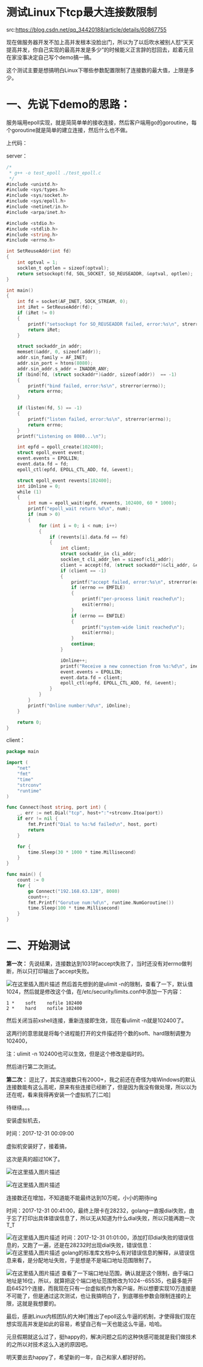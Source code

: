 # 测试Linux下tcp最大连接数限制

src:https://blog.csdn.net/qq_34420188/article/details/60867755



现在做服务器开发不加上高并发根本没脸出门，所以为了以后吹水被别人怼“天天提高并发，你自己实现的最高并发是多少”的时候能义正言辞的怼回去，趁着元旦在家没事决定自己写个demo搞一搞。

这个测试主要是想搞明白Linux下哪些参数配置限制了连接数的最大值，上限是多少。

# 一、先说下demo的思路：
服务端用epoll实现，就是简简单单的接收连接，然后客户端用go的goroutine，每个goroutine就是简单的建立连接，然后什么也不做。

上代码：

server：

```go
/*
 * g++ -o test_epoll ./test_epoll.c
 */
#include <unistd.h>
#include <sys/types.h>
#include <sys/socket.h>
#include <sys/epoll.h>
#include <netinet/in.h>
#include <arpa/inet.h>

#include <stdio.h>
#include <stdlib.h>
#include <string.h>
#include <errno.h>

int SetReuseAddr(int fd)
{
    int optval = 1;
    socklen_t optlen = sizeof(optval);
    return setsockopt(fd, SOL_SOCKET, SO_REUSEADDR, &optval, optlen);
}

int main()
{
    int fd = socket(AF_INET, SOCK_STREAM, 0);
    int iRet = SetReuseAddr(fd);
    if (iRet != 0)
    {
        printf("setsockopt for SO_REUSEADDR failed, error:%s\n", strerror(iRet));
        return iRet;
    }

    struct sockaddr_in addr;
    memset(&addr, 0, sizeof(addr));
    addr.sin_family = AF_INET;
    addr.sin_port = htons(8080);
    addr.sin_addr.s_addr = INADDR_ANY;
    if (bind(fd, (struct sockaddr*)&addr, sizeof(addr))  == -1)
    {
        printf("bind failed, error:%s\n", strerror(errno));
        return errno;
    }

    if (listen(fd, 5) == -1)
    {
        printf("listen failed, error:%s\n", strerror(errno));
        return errno;
    }
    printf("Listening on 8080...\n");

    int epfd = epoll_create(102400);
    struct epoll_event event;
    event.events = EPOLLIN;
    event.data.fd = fd;
    epoll_ctl(epfd, EPOLL_CTL_ADD, fd, &event);

    struct epoll_event revents[102400];
    int iOnline = 0;
    while (1)
    {
        int num = epoll_wait(epfd, revents, 102400, 60 * 1000);
        printf("epoll_wait return %d\n", num);
        if (num > 0)
        {
            for (int i = 0; i < num; i++)
            {
                if (revents[i].data.fd == fd)
                {
                    int client;
                    struct sockaddr_in cli_addr;
                    socklen_t cli_addr_len = sizeof(cli_addr);
                    client = accept(fd, (struct sockaddr*)&cli_addr, &cli_addr_len);
                    if (client == -1)
                    {
                        printf("accept failed, error:%s\n", strerror(errno));
                        if (errno == EMFILE)
                        {
                            printf("per-process limit reached\n");
                            exit(errno);
                        }
                        if (errno == ENFILE)
                        {
                            printf("system-wide limit reached\n");
                            exit(errno);
                        }
                        continue;
                    }

                    iOnline++;
                    printf("Receive a new connection from %s:%d\n", inet_ntoa(cli_addr.sin_addr), cli_addr.sin_port);
                    event.events = EPOLLIN;
                    event.data.fd = client;
                    epoll_ctl(epfd, EPOLL_CTL_ADD, fd, &event);
                }
            }
        }
        printf("Online number:%d\n", iOnline);
    }

    return 0;
}
```


client：

```go
package main

import (
    "net"
    "fmt"
    "time"
    "strconv"
    "runtime"
)

func Connect(host string, port int) {
    _, err := net.Dial("tcp", host+":"+strconv.Itoa(port))
    if err != nil {
        fmt.Printf("Dial to %s:%d failed\n", host, port)
        return
    }

    for {
        time.Sleep(30 * 1000 * time.Millisecond)
    }
}

func main() {
    count := 0
    for {
        go Connect("192.168.63.128", 8080)
        count++;
        fmt.Printf("Gorutue num:%d\n", runtime.NumGoroutine())
        time.Sleep(100 * time.Millisecond)
    }
}
```

# 二、开始测试
**第一次：**
先说结果，连接数达到1031时accept失败了，当时还没有对errno做判断，所以只打印输出了accept失败。

![在这里插入图片描述](images/20201113120925838.png)
然后首先想到的是ulimit -n的限制，查看了一下，默认值1024，然后就是修改这个值，在/etc/security/limits.conf中添加一下内容：

```
1 *    soft    nofile 102400
2 *    hard    nofile 102400
```

然后关闭当前xshell连接，重新连接即生效，现在看ulimit -n就是102400了。

这两行的意思就是将每个进程能打开的文件描述符个数的soft、hard限制调整为102400，

注：ulimit -n 102400也可以生效，但是这个修改是临时的。

然后进行第二次测试。

**第二次：**
逗比了，其实连接数只有2000+，我之前还在奇怪为啥Windows的默认连接数能有这么高呢，原来有些连接已经断了，但是因为我没有做处理，所以以为还在呢，看来我得再安装一个虚拟机了[二哈]

待继续。。。

安装虚拟机去，

时间：2017-12-31 00:09:00

虚拟机安装好了，接着搞，

这次是真的超过10K了。

![在这里插入图片描述](images/20201113121009427.png)

![在这里插入图片描述](images/20201113121014387.png)

连接数还在增加，不知道能不能最终达到10万呢，小小的期待ing

时间：2017-12-31 00:41:00，最终上限卡在28232，golang一直报dial失败，由于忘了打印出具体错误信息了，所以无从知道为什么dial失败，所以只能再跑一次T_T

![在这里插入图片描述](images/20201113121022744.png)
 时间：2017-12-31 01:01:00，添加打印dial失败的错误信息的，又跑了一遍，还是在28232时出现dial失败，错误信息：![在这里插入图片描述](images/20201113121031139.png)
golang的标准库文档中么有对错误信息的解释，从错误信息来看，是分配地址失败，于是想是不是端口地址范围限制了。

![在这里插入图片描述](images/20201113121040213.png)
 查看了一下端口地址范围，确认就是这个限制，由于端口地址是16位，所以，就算把这个端口地址范围修改为1024--65535，也最多能开启64521个连接，而我现在只有一台虚拟机作为客户端，所以想要实现10万连接是不可能了，但是通过这次测试，也让我搞明白了，到底哪些参数会限制连接的上限，这就是我想要的。

最后，感谢Linux内核团队的大神们推出了epoll这么牛逼的机制，才使得我们现在想实现高并发是如此的容易，希望自己有一天也能这么牛逼，哈哈。

元旦假期就这么过了，挺happy的，解决问题之后的这种快感可能就是我们做技术的之所以对技术这么入迷的原因吧。

明天要出去happy了，希望新的一年，自己和家人都好好的。

